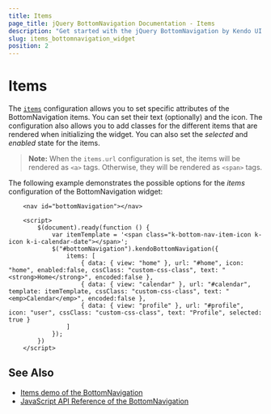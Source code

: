 ```yaml
---
title: Items
page_title: jQuery BottomNavigation Documentation - Items
description: "Get started with the jQuery BottomNavigation by Kendo UI and learn how to configure the items of the widget."
slug: items_bottomnavigation_widget
position: 2
---
```


# Items

The [`items`](/api/javascript/ui/bottomnavigation/configuration/items) configuration allows you to set specific attributes of the BottomNavigation items. You can set their text (optionally) and the icon. The configuration also allows you to add classes for the different items that are rendered when initializing the widget. You can also set the *selected* and *enabled* state for the items.

> **Note:** When the `items.url` configuration is set, the items will be rendered as `<a>` tags. Otherwise, they will be rendered as `<span>` tags.

The following example demonstrates the possible options for the *items* configuration of the BottomNavigation widget: 

```dojo
    <nav id="bottomNavigation"></nav>

    <script>
        $(document).ready(function () {
            var itemTemplate = '<span class="k-bottom-nav-item-icon k-icon k-i-calendar-date"></span>';
            $("#bottomNavigation").kendoBottomNavigation({
                items: [
                    { data: { view: "home" }, url: "#home", icon: "home", enabled:false, cssClass: "custom-css-class", text: "<strong>Home</strong>", encoded:false },
                    { data: { view: "calendar" }, url: "#calendar", template: itemTemplate, cssClass: "custom-css-class", text: "<emp>Calendar</emp>", encoded:false },
                    { data: { view: "profile" }, url: "#profile", icon: "user", cssClass: "custom-css-class", text: "Profile", selected: true }
                ]
            });
        })
    </script>
```

## See Also

* [Items demo of the BottomNavigation](https://demos.telerik.com/kendo-ui/bottomnavigation/items)
* [JavaScript API Reference of the BottomNavigation](/api/javascript/ui/bottomnavigation)